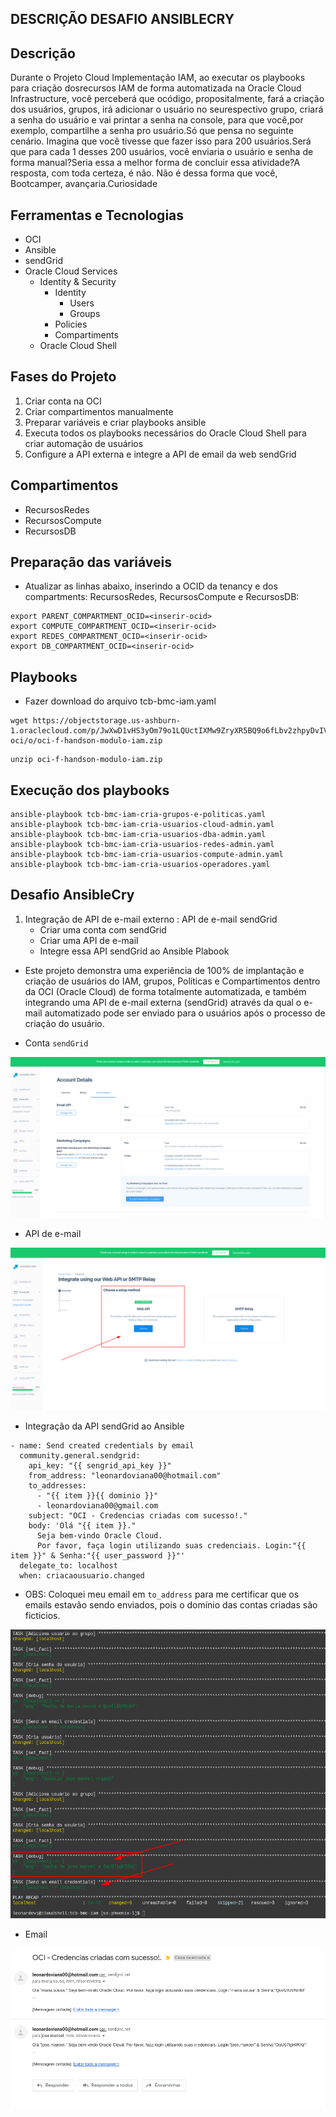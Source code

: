 ## DESCRIÇÃO DESAFIO ANSIBLECRY

## Descrição 
Durante o Projeto Cloud Implementação IAM, ao executar os playbooks para criação dosrecursos IAM de forma automatizada na Oracle Cloud Infrastructure, você perceberá que ocódigo, propositalmente, fará a criação dos usuários, grupos, irá adicionar o usuário no seurespectivo grupo, criará a senha do usuário e vai printar a senha na console, para que você,por exemplo, compartilhe a senha pro usuário.Só que pensa no seguinte cenário. Imagina que você tivesse que fazer isso para 200 usuários.Será que para cada 1 desses 200 usuários, você enviaria o usuário e senha de forma manual?Seria essa a melhor forma de concluir essa atividade?A resposta, com toda certeza, é não. Não é dessa forma que você, Bootcamper, avançaria.Curiosidade

## Ferramentas e Tecnologias

- OCI
- Ansible
- sendGrid
- Oracle Cloud Services
   - Identity & Security
      - Identity
         - Users
         - Groups
      - Policies
      - Compartiments
   - Oracle Cloud Shell

## Fases do Projeto

1. Criar conta na OCI
2. Criar compartimentos manualmente
3. Preparar variáveis e criar playbooks ansible
4. Executa todos os playbooks necessários do Oracle Cloud Shell para criar automação de usuários
5. Configure a API externa e integre a API de email da web sendGrid

## Compartimentos

- RecursosRedes
- RecursosCompute
- RecursosDB

## Preparação das variáveis

- Atualizar as linhas abaixo, inserindo a OCID da tenancy e dos compartments: RecursosRedes, RecursosCompute e RecursosDB:

```console
export PARENT_COMPARTMENT_OCID=<inserir-ocid>
export COMPUTE_COMPARTMENT_OCID=<inserir-ocid>
export REDES_COMPARTMENT_OCID=<inserir-ocid>
export DB_COMPARTMENT_OCID=<inserir-ocid>
```

## Playbooks

- Fazer download do arquivo tcb-bmc-iam.yaml

```console
wget https://objectstorage.us-ashburn-1.oraclecloud.com/p/JwXwD1vHS3yOm79o1LQUctIXMw9ZryXR5BQ9o6fLbv2zhpyDvIVkGiw6tQItN3Vn/n/idqfa2z2mift/b/bootcamp-oci/o/oci-f-handson-modulo-iam.zip
```
```console
unzip oci-f-handson-modulo-iam.zip
```
## Execução dos playbooks
```console
ansible-playbook tcb-bmc-iam-cria-grupos-e-politicas.yaml
ansible-playbook tcb-bmc-iam-cria-usuarios-cloud-admin.yaml
ansible-playbook tcb-bmc-iam-cria-usuarios-dba-admin.yaml
ansible-playbook tcb-bmc-iam-cria-usuarios-redes-admin.yaml
ansible-playbook tcb-bmc-iam-cria-usuarios-compute-admin.yaml
ansible-playbook tcb-bmc-iam-cria-usuarios-operadores.yaml
```

## Desafio AnsibleCry

1. Integração de API de e-mail externo : API de e-mail sendGrid
   - Criar uma conta com sendGrid
   - Criar uma API de e-mail
   - Integre essa API sendGrid ao Ansible Plabook

- Este projeto demonstra uma experiência de 100% de implantação e criação de usuários do IAM, grupos,
Políticas e Compartimentos dentro da OCI (Oracle Cloud) de forma totalmente automatizada, e também
integrando uma API de e-mail externa (sendGrid) através da qual o e-mail automatizado pode ser enviado para o
usuários após o processo de criação do usuário.


- Conta `sendGrid`

<p align="center">
  <img alt="sendGrid" src="data/sendgrid-01.png">
</p>

- API de e-mail
<p align="center">
  <img alt="sendGrid" src="data/sendgrid-02.png">
</p>

- Integração da API sendGrid ao Ansible

```console
- name: Send created credentials by email
  community.general.sendgrid:  
    api_key: "{{ sengrid_api_key }}"
    from_address: "leonardoviana00@hotmail.com"
    to_addresses:
      - "{{ item }}{{ dominio }}"
      - leonardoviana00@gmail.com 
    subject: "OCI - Credencias criadas com sucesso!." 
    body: 'Olá "{{ item }}."
      Seja bem-vindo Oracle Cloud.
      Por favor, faça login utilizando suas credenciais. Login:"{{ item }}" & Senha:"{{ user_password }}"'
  delegate_to: localhost 
  when: criacaousuario.changed
```

- OBS: Coloquei meu email em `to_address` para me certificar que os emails estavão sendo enviados, pois o domínio das contas criadas são ficticios.

<p align="center">
  <img alt="sendGrid" src="data/ansible-01.png">
</p>

- Email

<p align="center">
  <img alt="sendGrid" src="data/email-01.png">
</p>